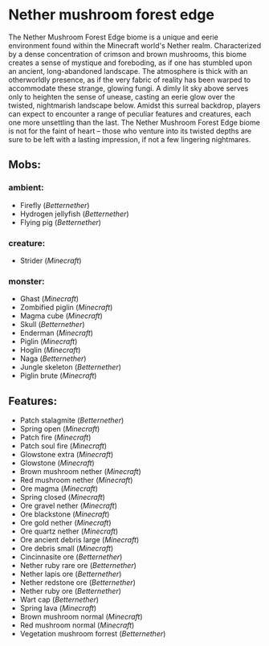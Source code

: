 
# Nether mushroom forest edge
The Nether Mushroom Forest Edge biome is a unique and eerie environment found within the Minecraft world's Nether realm. Characterized by a dense concentration of crimson and brown mushrooms, this biome creates a sense of mystique and foreboding, as if one has stumbled upon an ancient, long-abandoned landscape. The atmosphere is thick with an otherworldly presence, as if the very fabric of reality has been warped to accommodate these strange, glowing fungi. A dimly lit sky above serves only to heighten the sense of unease, casting an eerie glow over the twisted, nightmarish landscape below. Amidst this surreal backdrop, players can expect to encounter a range of peculiar features and creatures, each one more unsettling than the last. The Nether Mushroom Forest Edge biome is not for the faint of heart – those who venture into its twisted depths are sure to be left with a lasting impression, if not a few lingering nightmares.
## Mobs:
### ambient:
 - Firefly  (*Betternether*)
 - Hydrogen jellyfish  (*Betternether*)
 - Flying pig  (*Betternether*)
### creature:
 - Strider  (*Minecraft*)
### monster:
 - Ghast  (*Minecraft*)
 - Zombified piglin  (*Minecraft*)
 - Magma cube  (*Minecraft*)
 - Skull  (*Betternether*)
 - Enderman  (*Minecraft*)
 - Piglin  (*Minecraft*)
 - Hoglin  (*Minecraft*)
 - Naga  (*Betternether*)
 - Jungle skeleton  (*Betternether*)
 - Piglin brute  (*Minecraft*)
## Features:
 - Patch stalagmite  (*Betternether*)
 - Spring open  (*Minecraft*)
 - Patch fire  (*Minecraft*)
 - Patch soul fire  (*Minecraft*)
 - Glowstone extra  (*Minecraft*)
 - Glowstone  (*Minecraft*)
 - Brown mushroom nether  (*Minecraft*)
 - Red mushroom nether  (*Minecraft*)
 - Ore magma  (*Minecraft*)
 - Spring closed  (*Minecraft*)
 - Ore gravel nether  (*Minecraft*)
 - Ore blackstone  (*Minecraft*)
 - Ore gold nether  (*Minecraft*)
 - Ore quartz nether  (*Minecraft*)
 - Ore ancient debris large  (*Minecraft*)
 - Ore debris small  (*Minecraft*)
 - Cincinnasite ore  (*Betternether*)
 - Nether ruby rare ore  (*Betternether*)
 - Nether lapis ore  (*Betternether*)
 - Nether redstone ore  (*Betternether*)
 - Nether ruby ore  (*Betternether*)
 - Wart cap  (*Betternether*)
 - Spring lava  (*Minecraft*)
 - Brown mushroom normal  (*Minecraft*)
 - Red mushroom normal  (*Minecraft*)
 - Vegetation mushroom forrest  (*Betternether*)
